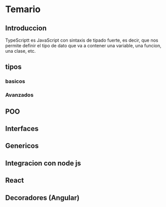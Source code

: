 # Temario

## Introduccion

TypeScriptt es JavaScript con sintaxis de tipado fuerte, es decir, que nos permite definir el tipo de dato que va a contener una variable, una funcion, una clase, etc.
## tipos

 ### basicos
### Avanzados

## POO

## Interfaces

## Genericos

## Integracion con node js

## React

## Decoradores (Angular)
